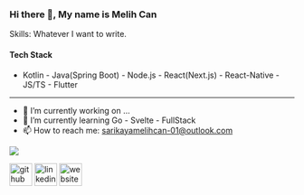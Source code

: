### Hi there 👋, My name is Melih Can

Skills: Whatever I want to write.

#### Tech Stack
- Kotlin - Java(Spring Boot) - Node.js - React(Next.js) - React-Native - JS/TS - Flutter

---------------------
- 🔭 I’m currently working on ...
- 🌱 I’m currently learning Go - Svelte - FullStack
- 📫 How to reach me: sarikayamelihcan-01@outlook.com
<img src='https://www.codewars.com/users/MelihcanSrky/badges/large'>

[<img src='https://cdn.jsdelivr.net/npm/simple-icons@3.0.1/icons/github.svg' alt='github' height='40'>](https://github.com/MelihcanSrky)  [<img src='https://cdn.jsdelivr.net/npm/simple-icons@3.0.1/icons/linkedin.svg' alt='linkedin' height='40'>](https://www.linkedin.com/in/melihcansarikaya/)  [<img src='https://cdn.jsdelivr.net/npm/simple-icons@3.0.1/icons/icloud.svg' alt='website' height='40'>](https://MelihcanSrky.github.io/)  

